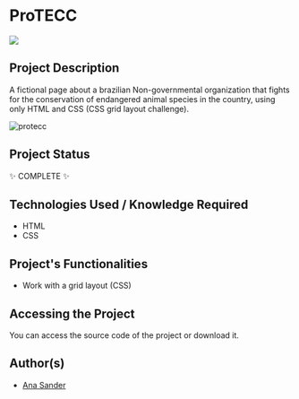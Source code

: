 <h1>ProTECC</h1>

<p>
<img src="https://img.shields.io/badge/status-COMPLETE-green?style=for-the-badge&logo=appveyor"/>
</p>

<h2>Project Description</h2>
<p>A fictional page about a brazilian Non-governmental organization that fights for the conservation of endangered animal species in the country, using only HTML and CSS (CSS grid layout challenge).</p>

![protecc](https://user-images.githubusercontent.com/108422924/231241503-70eecbd2-1ace-4ac1-a86d-927775754c9c.png)

<h2>Project Status</h2>
<p>✨ COMPLETE ✨</p>

<h2>Technologies Used / Knowledge Required</h2>
<ul>
<li>HTML</li>
<li>CSS</li>
</ul>

<h2>Project's Functionalities</h2>
<ul>
<li>Work with a grid layout (CSS)</li>
</ul>

<h2>Accessing the Project</h2>
<p>You can access the source code of the project or download it.</p>

<h2>Author(s)</h2>
<ul>
<li><a href='https://github.com/anasander'>Ana Sander</a></li>
</ul>
